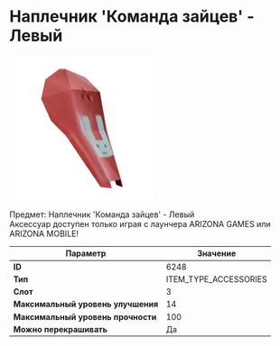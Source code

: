 # Наплечник 'Команда зайцев' - Левый

![Item Image](../img/6248.webp?raw=true)

Предмет: Наплечник 'Команда зайцев' - Левый<br>Аксессуар доступен только играя с лаунчера ARIZONA GAMES или ARIZONA MOBILE!


| Параметр | Значение |
|----------|----------|
| **ID** | 6248 |
| **Тип** | ITEM_TYPE_ACCESSORIES |
| **Слот** | 3 |
| **Максимальный уровень улучшения** | 14 |
| **Максимальный уровень прочности** | 100 |
| **Можно перекрашивать** | Да |

